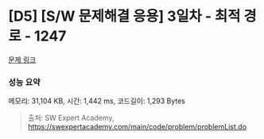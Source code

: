 # [D5] [S/W 문제해결 응용] 3일차 - 최적 경로 - 1247 

[문제 링크](https://swexpertacademy.com/main/code/problem/problemDetail.do?contestProbId=AV15OZ4qAPICFAYD) 

### 성능 요약

메모리: 31,104 KB, 시간: 1,442 ms, 코드길이: 1,293 Bytes



> 출처: SW Expert Academy, https://swexpertacademy.com/main/code/problem/problemList.do